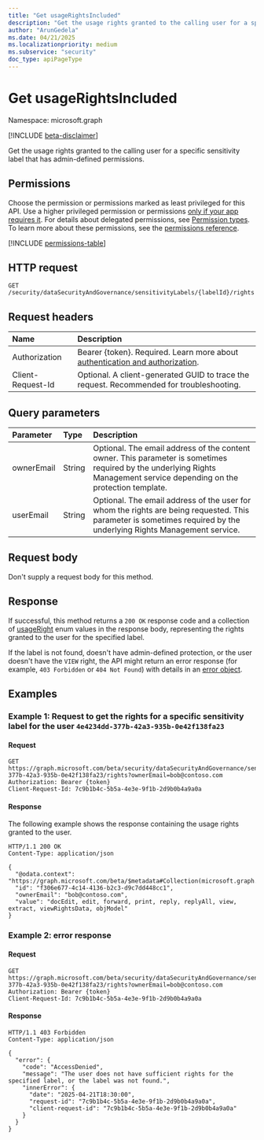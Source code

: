 ```yaml
---
title: "Get usageRightsIncluded"
description: "Get the usage rights granted to the calling user for a specific sensitivity label that has admin-defined permissions."
author: "ArunGedela"
ms.date: 04/21/2025
ms.localizationpriority: medium
ms.subservice: "security"
doc_type: apiPageType
---
```


# Get usageRightsIncluded

Namespace: microsoft.graph

[!INCLUDE [beta-disclaimer](../../includes/beta-disclaimer.md)]

Get the usage rights granted to the calling user for a specific sensitivity label that has admin-defined permissions.

## Permissions

Choose the permission or permissions marked as least privileged for this API. Use a higher privileged permission or permissions [only if your app requires it](/graph/permissions-overview#best-practices-for-using-microsoft-graph-permissions). For details about delegated permissions, see [Permission types](/graph/permissions-overview#permission-types). To learn more about these permissions, see the [permissions reference](/graph/permissions-reference).

<!-- {
  "blockType": "permissions",
  "name": "purviewecosystem-sensitivitylabels-getrightsforlabelid-permissions"
} -->
[!INCLUDE [permissions-table](../includes/permissions/usagerightsincluded-get-permissions.md)]

## HTTP request

```http
GET /security/dataSecurityAndGovernance/sensitivityLabels/{labelId}/rights
```

## Request headers

| Name                | Description                                                                                                                                 |
| :------------------ | :------------------------------------------------------------------------------------------------------------------------------------------ |
| Authorization       | Bearer {token}. Required. Learn more about [authentication and authorization](/graph/auth/auth-concepts). |
| Client-Request-Id   | Optional. A client-generated GUID to trace the request. Recommended for troubleshooting.                                                  |

## Query parameters

| Parameter  | Type   | Description                                                                                                                                                               |
| :--------- | :----- | :------------------------------------------------------------------------------------------------------------------------------------------------------------------------ |
| ownerEmail | String | Optional. The email address of the content owner. This parameter is sometimes required by the underlying Rights Management service depending on the protection template. |
| userEmail  | String | Optional. The email address of the user for whom the rights are being requested. This parameter is sometimes required by the underlying Rights Management service.          |

## Request body

Don't supply a request body for this method.

## Response

If successful, this method returns a `200 OK` response code and a collection of [usageRight](../resources/usageright.md) enum values in the response body, representing the rights granted to the user for the specified label.

If the label is not found, doesn't have admin-defined protection, or the user doesn't have the `VIEW` right, the API might return an error response (for example, `403 Forbidden` or `404 Not Found`) with details in an [error object](/graph/errors).

## Examples

### Example 1: Request to get the rights for a specific sensitivity label for the user `4e4234dd-377b-42a3-935b-0e42f138fa23`

#### Request

<!-- {
  "blockType": "request",
  "name": "get_rights_for_sensitivitylabel",
  "sampleKeys": ["4e4234dd-377b-42a3-935b-0e42f138fa23"]
} -->
```http
GET https://graph.microsoft.com/beta/security/dataSecurityAndGovernance/sensitivityLabels/4e4234dd-377b-42a3-935b-0e42f138fa23/rights?ownerEmail=bob@contoso.com
Authorization: Bearer {token}
Client-Request-Id: 7c9b1b4c-5b5a-4e3e-9f1b-2d9b0b4a9a0a
```

#### Response

The following example shows the response containing the usage rights granted to the user.

<!-- {
  "blockType": "response",
  "truncated": true,
  "@odata.type": "Collection(microsoft.graph.usageRight)"
} -->
```http
HTTP/1.1 200 OK
Content-Type: application/json

{
  "@odata.context": "https://graph.microsoft.com/beta/$metadata#Collection(microsoft.graph.usageRight)",
  "id": "f306e677-4c14-4136-b2c3-d9c7dd448cc1",
  "ownerEmail": "bob@contoso.com",
  "value": "docEdit, edit, forward, print, reply, replyAll, view, extract, viewRightsData, objModel"
}
```

### Example 2: error response

#### Request

<!-- {
  "blockType": "request",
  "name": "get_rights_for_sensitivitylabel",
  "sampleKeys": ["4e4234dd-377b-42a3-935b-0e42f138fa23"]
} -->
```http
GET https://graph.microsoft.com/beta/security/dataSecurityAndGovernance/sensitivityLabels/4e4234dd-377b-42a3-935b-0e42f138fa23/rights?ownerEmail=bob@contoso.com
Authorization: Bearer {token}
Client-Request-Id: 7c9b1b4c-5b5a-4e3e-9f1b-2d9b0b4a9a0a
```

#### Response

<!-- {
  "blockType": "response",
  "truncated": true,
  "name": "get_rights_for_sensitivitylabel_error"
} -->
```http
HTTP/1.1 403 Forbidden
Content-Type: application/json

{
  "error": {
    "code": "AccessDenied",
    "message": "The user does not have sufficient rights for the specified label, or the label was not found.",
    "innerError": {
      "date": "2025-04-21T18:30:00",
      "request-id": "7c9b1b4c-5b5a-4e3e-9f1b-2d9b0b4a9a0a",
      "client-request-id": "7c9b1b4c-5b5a-4e3e-9f1b-2d9b0b4a9a0a"
    }
  }
}
```
